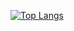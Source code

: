 [![Top Langs](https://github-readme-stats.vercel.app/api/top-langs/?username=nakafuji-m&layout=compact)](https://github.com/anuraghazra/github-readme-stats)
